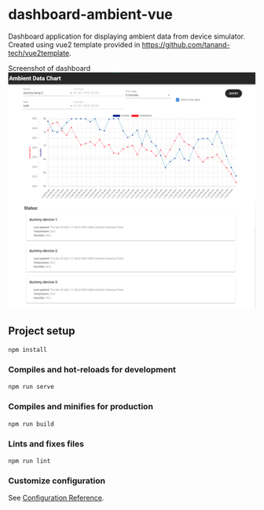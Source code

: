 # dashboard-ambient-vue

Dashboard application for displaying ambient data from device simulator.
Created using vue2 template provided in https://github.com/tanand-tech/vue2template.

Screenshot of dashboard
![dashboard demo](./src/assets/chartdemo.png)

## Project setup

```
npm install
```

### Compiles and hot-reloads for development

```
npm run serve
```

### Compiles and minifies for production

```
npm run build
```

### Lints and fixes files

```
npm run lint
```

### Customize configuration

See [Configuration Reference](https://cli.vuejs.org/config/).
